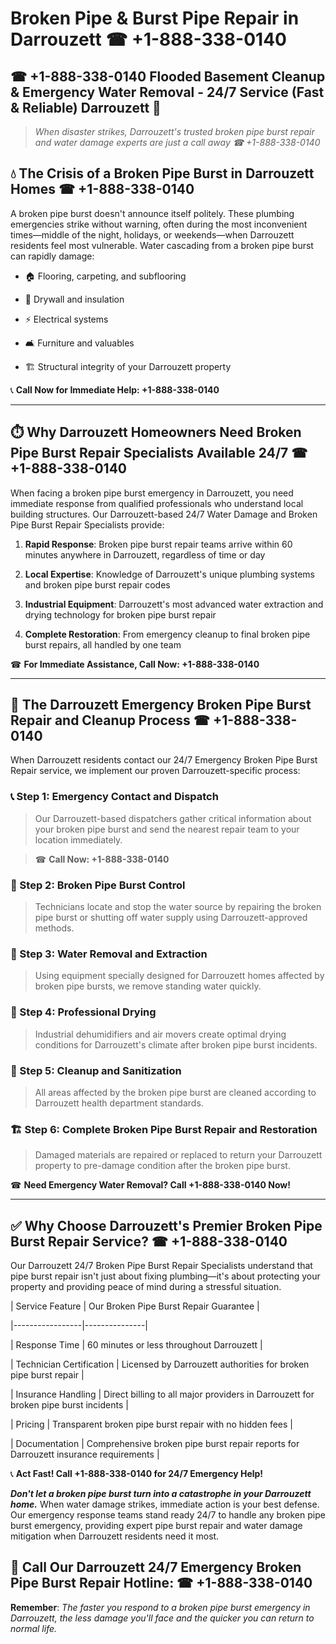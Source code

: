 # Broken Pipe & Burst Pipe Repair in Darrouzett ☎ +1-888-338-0140  
## ☎ +1-888-338-0140 Flooded Basement Cleanup & Emergency Water Removal - 24/7 Service (Fast & Reliable) Darrouzett 🚨  

> *When disaster strikes, Darrouzett's trusted broken pipe burst repair and water damage experts are just a call away ☎ +1-888-338-0140*  

## 💧 The Crisis of a Broken Pipe Burst in Darrouzett Homes ☎ +1-888-338-0140  

A broken pipe burst doesn't announce itself politely. These plumbing emergencies strike without warning, often during the most inconvenient times—middle of the night, holidays, or weekends—when Darrouzett residents feel most vulnerable. Water cascading from a broken pipe burst can rapidly damage:  

* 🏠 Flooring, carpeting, and subflooring  
* 🧱 Drywall and insulation  
* ⚡ Electrical systems  
* 🛋️ Furniture and valuables  
* 🏗️ Structural integrity of your Darrouzett property  

📞 **Call Now for Immediate Help: +1-888-338-0140**  

---  

## ⏱️ Why Darrouzett Homeowners Need Broken Pipe Burst Repair Specialists Available 24/7 ☎ +1-888-338-0140  

When facing a broken pipe burst emergency in Darrouzett, you need immediate response from qualified professionals who understand local building structures. Our Darrouzett-based 24/7 Water Damage and Broken Pipe Burst Repair Specialists provide:  

1. **Rapid Response**: Broken pipe burst repair teams arrive within 60 minutes anywhere in Darrouzett, regardless of time or day  
2. **Local Expertise**: Knowledge of Darrouzett's unique plumbing systems and broken pipe burst repair codes  
3. **Industrial Equipment**: Darrouzett's most advanced water extraction and drying technology for broken pipe burst repair  
4. **Complete Restoration**: From emergency cleanup to final broken pipe burst repairs, all handled by one team  

☎ **For Immediate Assistance, Call Now: +1-888-338-0140**  

---  

## 🔧 The Darrouzett Emergency Broken Pipe Burst Repair and Cleanup Process ☎ +1-888-338-0140  

When Darrouzett residents contact our 24/7 Emergency Broken Pipe Burst Repair service, we implement our proven Darrouzett-specific process:  

### 📞 Step 1: Emergency Contact and Dispatch  
> Our Darrouzett-based dispatchers gather critical information about your broken pipe burst and send the nearest repair team to your location immediately.  
> ☎ **Call Now: +1-888-338-0140**  

### 🚿 Step 2: Broken Pipe Burst Control  
> Technicians locate and stop the water source by repairing the broken pipe burst or shutting off water supply using Darrouzett-approved methods.  

### 🌊 Step 3: Water Removal and Extraction  
> Using equipment specially designed for Darrouzett homes affected by broken pipe bursts, we remove standing water quickly.  

### 💨 Step 4: Professional Drying  
> Industrial dehumidifiers and air movers create optimal drying conditions for Darrouzett's climate after broken pipe burst incidents.  

### 🧼 Step 5: Cleanup and Sanitization  
> All areas affected by the broken pipe burst are cleaned according to Darrouzett health department standards.  

### 🏗️ Step 6: Complete Broken Pipe Burst Repair and Restoration  
> Damaged materials are repaired or replaced to return your Darrouzett property to pre-damage condition after the broken pipe burst.  

☎ **Need Emergency Water Removal? Call +1-888-338-0140 Now!**  

---  

## ✅ Why Choose Darrouzett's Premier Broken Pipe Burst Repair Service? ☎ +1-888-338-0140  

Our Darrouzett 24/7 Broken Pipe Burst Repair Specialists understand that pipe burst repair isn't just about fixing plumbing—it's about protecting your property and providing peace of mind during a stressful situation.  

| Service Feature | Our Broken Pipe Burst Repair Guarantee |  
|-----------------|---------------|  
| Response Time | 60 minutes or less throughout Darrouzett |  
| Technician Certification | Licensed by Darrouzett authorities for broken pipe burst repair |  
| Insurance Handling | Direct billing to all major providers in Darrouzett for broken pipe burst incidents |  
| Pricing | Transparent broken pipe burst repair with no hidden fees |  
| Documentation | Comprehensive broken pipe burst repair reports for Darrouzett insurance requirements |  

📞 **Act Fast! Call +1-888-338-0140 for 24/7 Emergency Help!**  

***Don't let a broken pipe burst turn into a catastrophe in your Darrouzett home.*** When water damage strikes, immediate action is your best defense. Our emergency response teams stand ready 24/7 to handle any broken pipe burst emergency, providing expert pipe burst repair and water damage mitigation when Darrouzett residents need it most.  

## 📱 Call Our Darrouzett 24/7 Emergency Broken Pipe Burst Repair Hotline: ☎ +1-888-338-0140  

**Remember**: *The faster you respond to a broken pipe burst emergency in Darrouzett, the less damage you'll face and the quicker you can return to normal life.*